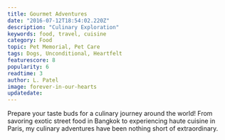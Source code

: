 ```yaml
---
title: Gourmet Adventures
date: "2016-07-12T18:54:02.220Z"
description: "Culinary Exploration"
keywords: food, travel, cuisine
category: Food
topic: Pet Memorial, Pet Care
tags: Dogs, Unconditional, Heartfelt
featurescore: 8
popularity: 6
readtime: 3
author: L. Patel
image: forever-in-our-hearts
updatedate:
---
```


Prepare your taste buds for a culinary journey around the world! From savoring exotic street food in Bangkok to experiencing haute cuisine in Paris, my culinary adventures have been nothing short of extraordinary.
